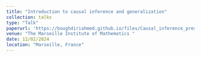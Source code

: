 ```yaml
---
title: "Introduction to causal inference and generalization"
collection: talks
type: "Talk"
paperurl: 'https://boughdiriahmed.github.io/files/Causal_inference_pres.pdf'
venue: "The Marseille Institute of Mathematics "
date: 12/02/2024
location: "Marseille, France"
---
```

